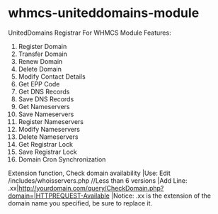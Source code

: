 # whmcs-uniteddomains-module
UnitedDomains Registrar For WHMCS
Module Features:
1. Register Domain
2. Transfer Domain
3. Renew Domain
4. Delete Domain
5. Modify Contact Details
6. Get EPP Code
7. Get DNS Records
8. Save DNS Records
9. Get Nameservers
10. Save Nameservers
11. Register Nameservers
12. Modify Nameservers
13. Delete Nameservers
14. Get Registrar Lock
14. Save Registrar Lock
15. Domain Cron Synchronization

Extension function, Check domain availability
|Use: Edit /includes/whoisservers.php      //Less than 6 versions
|Add Line: .xx|http://yourdomain.com/query/CheckDomain.php?domain=|HTTPREQUEST-Available
|Notice: .xx is the extension of the domain name you specified, be sure to replace it.
